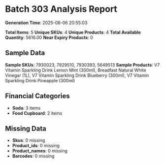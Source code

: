 # Batch 303 Analysis Report

**Generation Time**: 2025-08-06 20:55:03

**Total Items**: 5
**Unique SKUs**: 4
**Unique Products**: 4
**Total Available Quantity**: 5616.00
**Near Expiry Products**: 0

## Sample Data
**Sample SKUs**: 7930023, 7929510, 7930393, 5649513
**Sample Products**: V7 Vitamin Sparkling Drink Lemon Mint (300ml), Breadfast Natural White Vinegar (1L), V7 Vitamin Sparkling Drink Blueberry (300ml), V7 Vitamin Sparkling Drink Pineapple (300ml)

## Financial Categories
- **Soda**: 3 items
- **Food Cupboard**: 2 items

## Missing Data
- **Skus**: 0 missing
- **Product_ids**: 0 missing
- **Product_names**: 0 missing
- **Barcodes**: 0 missing
